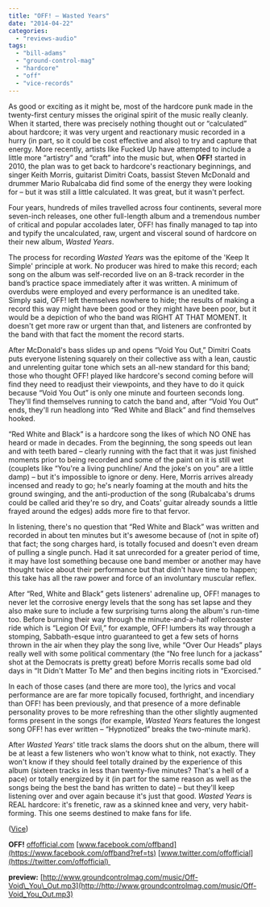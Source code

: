 ```yaml
---
title: "OFF! – Wasted Years"
date: "2014-04-22"
categories: 
  - "reviews-audio"
tags: 
  - "bill-adams"
  - "ground-control-mag"
  - "hardcore"
  - "off"
  - "vice-records"
---
```


As good or exciting as it might be, most of the hardcore punk made in the twenty-first century misses the original spirit of the music really cleanly. When it started, there was precisely nothing thought out or “calculated” about hardcore; it was very urgent and reactionary music recorded in a hurry (in part, so it could be cost effective and also) to try and capture that energy. More recently, artists like Fucked Up have attempted to include a little more “artistry” and “craft” into the music but, when **OFF!** started in 2010, the plan was to get back to hardcore's reactionary beginnings, and singer Keith Morris, guitarist Dimitri Coats, bassist Steven McDonald and drummer Mario Rubalcaba did find some of the energy they were looking for – but it was still a little calculated. It was great, but it wasn't perfect.

Four years, hundreds of miles travelled across four continents, several more seven-inch releases, one other full-length album and a tremendous number of critical and popular accolades later, OFF! has finally managed to tap into and typify the uncalculated, raw, urgent and visceral sound of hardcore on their new album, _Wasted Years_.

The process for recording _Wasted Years_ was the epitome of the 'Keep It Simple' principle at work. No producer was hired to make this record; each song on the album was self-recorded live on an 8-track recorder in the band’s practice space immediately after it was written. A minimum of overdubs were employed and every performance is an unedited take. Simply said, OFF! left themselves nowhere to hide; the results of making a record this way might have been good or they might have been poor, but it would be a depiction of who the band was RIGHT AT THAT MOMENT. It doesn't get more raw or urgent than that, and listeners are confronted by the band with that fact the moment the record starts.

After McDonald's bass slides up and opens “Void You Out,” Dimitri Coats puts everyone listening squarely on their collective ass with a lean, caustic and unrelenting guitar tone which sets an all-new standard for this band; those who thought OFF! played like hardcore's second coming before will find they need to readjust their viewpoints, and they have to do it quick because “Void You Out” is only one minute and fourteen seconds long. They'll find themselves running to catch the band and, after “Void You Out” ends, they'll run headlong into “Red White and Black” and find themselves hooked.

“Red White and Black” is a hardcore song the likes of which NO ONE has heard or made in decades. From the beginning, the song speeds out lean and with teeth bared – clearly running with the fact that it was just finished moments prior to being recorded and some of the paint on it is still wet (couplets like “You're a living punchline/ And the joke's on you” are a little damp) – but it's impossible to ignore or deny. Here, Morris arrives already incensed and ready to go; he's nearly foaming at the mouth and hits the ground swinging, and the anti-production of the song (Rubalcaba's drums could be called arid they're so dry, and Coats' guitar already sounds a little frayed around the edges) adds more fire to that fervor.

In listening, there's no question that “Red White and Black” was written and recorded in about ten minutes but it's awesome because of (not in spite of) that fact; the song charges hard, is totally focused and doesn't even dream of pulling a single punch. Had it sat unrecorded for a greater period of time, it may have lost something because one band member or another may have thought twice about their performance but that didn't have time to happen; this take has all the raw power and force of an involuntary muscular reflex.

After “Red, White and Black” gets listeners' adrenaline up, OFF! manages to never let the corrosive energy levels that the song has set lapse and they also make sure to include a few surprising turns along the album's run-time too. Before burning their way through the minute-and-a-half rollercoaster ride which is “Legion Of Evil,” for example, OFF! lumbers its way through a stomping, Sabbath-esque intro guaranteed to get a few sets of horns thrown in the air when they play the song live, while “Over Our Heads” plays really well with some political commentary (the “No free lunch for a jackass” shot at the Democrats is pretty great) before Morris recalls some bad old days in “It Didn't Matter To Me” and then begins inciting riots in “Exorcised.”

In each of those cases (and there are more too), the lyrics and vocal performance are are far more topically focused, forthright, and incendiary than OFF! has been previously, and that presence of a more definable personality proves to be more refreshing than the other slightly augmented forms present in the songs (for example, _Wasted Years_ features the longest song OFF! has ever written – “Hypnotized” breaks the two-minute mark).

After _Wasted Years_' title track slams the doors shut on the album, there will be at least a few listeners who won't know what to think, not exactly. They won't know if they should feel totally drained by the experience of this album (sixteen tracks in less than twenty-five minutes? That's a hell of a pace) or totally energized by it (in part for the same reason as well as the songs being the best the band has written to date) – but they'll keep listening over and over again because it's just that good. _Wasted Years_ is REAL hardcore: it's frenetic, raw as a skinned knee and very, very habit-forming. This one seems destined to make fans for life.

([Vice](http://www.vicerecords.com/))

**OFF!** [offofficial.com](http://offofficial.com/) [www.facebook.com/offband](https://www.facebook.com/offband?ref=ts) [www.twitter.com/offofficial](https://twitter.com/offofficial) 

**preview:** [http://www.groundcontrolmag.com/music/Off-Void\_You\_Out.mp3](http://http://www.groundcontrolmag.com/music/Off-Void_You_Out.mp3)
